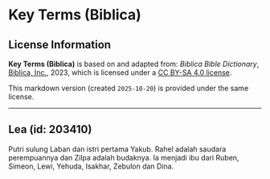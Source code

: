 # Key Terms (Biblica)

## License Information

**Key Terms (Biblica)** is based on and adapted from: _Biblica Bible Dictionary_, [Biblica, Inc.](https://www.biblica.com/), 2023, which is licensed under a [CC BY-SA 4.0 license](https://creativecommons.org/licenses/by-sa/4.0/legalcode.en).

This markdown version (created `2025-10-20`) is provided under the same license.



--------------------------------

## Lea (id: 203410)

Putri sulung Laban dan istri pertama Yakub. Rahel adalah saudara perempuannya dan Zilpa adalah budaknya. Ia menjadi ibu dari Ruben, Simeon, Lewi, Yehuda, Isakhar, Zebulon dan Dina.


